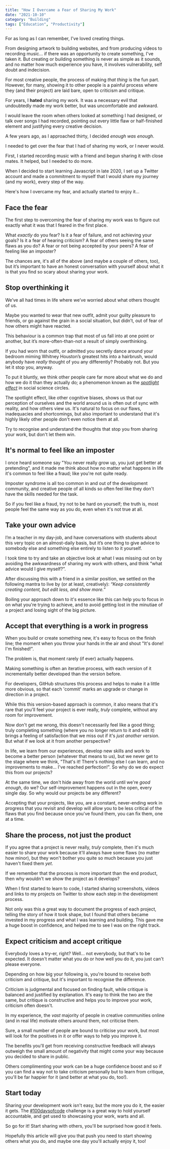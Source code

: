 ```yaml
---
title: "How I Overcame a Fear of Sharing My Work"
date: "2021-10-10"
category: "Building"
tags: ["Education", "Productivity"]
---
```


For as long as I can remember, I've loved creating things.

From designing artwork to building websites, and from producing videos to recording music... if there was an opportunity to create something, I've taken it. But creating or building something is never as simple as it sounds, and no matter how much experience you have, it involves vulnerability, self doubt and indecision.

For most creative people, the process of making _that thing_ is the fun part. However, for many, showing it to other people is a painful process where they (and their project) are laid bare, open to criticism and critique.

For years, I **hated** sharing my work. It was a necessary evil that undoubtedly made my work better, but was uncomfortable and awkward.

I would leave the room when others looked at something I had designed, or talk over songs I had recorded, pointing out every little flaw or half-finished element and justifying every creative decision.

A few years ago, as I approached thirty, I decided _enough was enough_.

I needed to get over the fear that I had of sharing my work, or I never would.

First, I started recording music with a friend and begun sharing it with close mates. It helped, but I needed to do more.

When I decided to start learning Javascript in late 2020, I set up a Twitter account and made a commitment to myself that I would share my journey (and my work), every step of the way.

Here's how I overcame my fear, and actually started to enjoy it...

## Face the fear

The first step to overcoming the fear of sharing my work was to figure out exactly what it was that I feared in the first place.

What _exactly_ do you fear? Is it a fear of failure, and not achieving your goals? Is it a fear of hearing criticism? A fear of others seeing the same flaws as you do? A fear or not being accepted by your peers? A fear of feeling like an imposter?

The chances are, it's all of the above (and maybe a couple of others, too), but it’s important to have an honest conversation with yourself about what it is that you find so scary about sharing your work.

## Stop overthinking it

We’ve all had times in life where we’ve worried about what others thought of us.

Maybe you wanted to wear that new outfit, admit your guilty pleasure to friends, or go against the grain in a social situation, but didn’t, out of fear of how others might have reacted.

This behaviour is a common trap that most of us fall into at one point or another, but it’s more-often-than-not a result of simply overthinking.

If you had worn that outfit, or admitted you secretly dance around your bedroom miming Whitney Houston’s greatest hits into a hairbrush, would anybody have _really_ thought of you any differently? Probably not. But you let it stop you, anyway.

To put it bluntly, we think other people care far more about what we do and how we do it than they actually do; a phenomenon known as the _[spotlight effect](https://thedecisionlab.com/biases/spotlight-effect/)_ in social science circles.

The spotlight effect, like other cognitive biases, shows us that our perception of ourselves and the world around us is often out of sync with reality, and how others view us. It's natural to focus on our flaws, inadequacies and shortcomings, but also important to understand that it's highly likely other people don't even notice them at all.

Try to recognise and understand the thoughts that stop you from sharing your work, but don't let them win.

## It's normal to feel like an imposter

I once heard someone say "You never really grow up, you just get better at pretending", and it made me think about how no matter what happens in life it's common to feel like a fraud; like you're not quite ready.

Imposter syndrome is all too common in and out of the development community, and creative people of all kinds so often feel like they don't have the skills needed for the task.

So if you feel like a fraud, try not to be hard on yourself; the truth is, most people feel the same way as you do, even when it's not true at all.

## Take your own advice

I’m a teacher in my day-job, and have conversations with students about this very topic on an almost-daily basis, but it’s one thing to give advice to somebody else and something else entirely to listen to it yourself.

I took time to try and take an objective look at what I was missing out on by avoiding the awkwardness of sharing my work with others, and think “what advice would I give myself?”.

After discussing this with a friend in a similar position, we settled on the following mantra to live by (or at least, creatively):
_“Keep consistently creating content, but edit less, and show more.”_

Boiling your approach down to it's essence like this can help you to focus in on what you're trying to achieve, and to avoid getting lost in the minutiae of a project and losing sight of the big picture.

## Accept that everything is a work in progress

When you build or create something new, it's easy to focus on the finish line; the moment when you throw your hands in the air and shout "It's done! I'm finished!".

The problem is, that moment rarely (if ever) actually happens.

Making something is often an iterative process, with each version of it incrementally better developed than the version before.

For developers, GitHub structures this process and helps to make it a little more obvious, so that each 'commit' marks an upgrade or change in direction in a project.

While this this version-based approach is common, it also means that it's rare that you'll feel your project is ever really, _truly_ complete, without any room for improvement.

Now don't get me wrong, this doesn't necessarily feel like a good thing; truly completing something (where you no longer return to it and edit it) brings a feeling of satisfaction that we miss out if it's _just another version_. But what if we look at it from another perspective?

In life, we learn from our experiences, develop new skills and work to become a better person (whatever that means to us), but we never get to the stage where we think, "That's it! There's nothing else I can learn, and no improvements to make... I've reached perfection!". So why do we do expect this from our projects?

At the same time, we don't hide away from the world until we're _good enough_, do we? Our self-improvement happens out in the open, every single day. So why would our projects be any different?

Accepting that your projects, like you, are a constant, never-ending work in progress that you revisit and develop will allow you to be less critical of the flaws that you find because once you've found them, you can fix them, one at a time.

## Share the process, not just the product

If you agree that a project is never really, _truly_ complete, then it's much easier to share your work because it'll always have some flaws (no matter how minor), but they won't bother you quite so much because you just haven't fixed them _yet_.

If we remember that the process is more important than the end product, then why wouldn't we show the project as it develops?

When I first started to learn to code, I started sharing screenshots, videos and links to my projects on Twitter to show each step in the development process.

Not only was this a great way to document the progress of each project, telling the story of how it took shape, but I found that others became invested in my progress and what I was learning and building. This gave me a huge boost in confidence, and helped me to see I was on the right track.

## Expect criticism and accept critique

Everybody loves a try-er, right? Well... not everybody, but that's to be expected.
It doesn't matter what you do or how well you do it, you just can't please everyone.

Depending on how big your following is, you're bound to receive both criticism and critique, but it's important to recognise the difference.

Criticism is judgmental and focused on finding fault, while critique is balanced and justified by explanation. It's easy to think the two are the same, but critique is constructive and helps you to improve your work, criticism often doesn't.

In my experience, the _vast_ majority of people in creative communities online (and in real life) motivate others around them, not criticise them.

Sure, a small number of people are bound to criticise your work, but most will look for the positives in it or offer ways to help you improve it.

The benefits you'll get from receiving constructive feedback will always outweigh the small amount of negativity that might come your way because you decided to share in public.

Others complimenting your work can be a huge confidence boost and so if you can find a way not to take criticism personally but to learn from critique, you'll be far happier for it (and better at what you do, too!).

## Start today

Sharing your development work isn't easy, but the more you do it, the easier it gets. The [#100daysofcode](https://twitter.com/search?q=%23100DaysOfCode&src=hashtag_click) challenge is a great way to hold yourself accountable, and get used to showcasing your work, warts and all.

So go for it! Start sharing with others, you'll be surprised how good it feels.

Hopefully this article will give you that push you need to start showing others what you do, and maybe one day you'll actually enjoy it, too!

